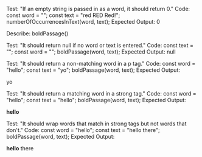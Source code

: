 Test: "If an empty string is passed in as a word, it should return 0."
Code:
const word = "";
const text = "red RED Red!";
numberOfOccurrencesInText(word, text);
Expected Output: 0

Describe: boldPassage()

Test: "It should return null if no word or text is entered."
Code:
const text = "";
const word = "";
boldPassage(word, text);
Expected Output: null

Test: "It should return a non-matching word in a p tag."
Code:
const word = "hello";
const text = "yo";
boldPassage(word, text);
Expected Output: <p>yo</p>

Test: "It should return a matching word in a strong tag."
Code:
const word = "hello";
const text = "hello";
boldPassage(word, text);
Expected Output: <p><strong>hello</strong></p>

Test: "It should wrap words that match in strong tags but not words that don't."
Code:
const word = "hello";
const text = "hello there";
boldPassage(word, text);
Expected Output: <p><strong>hello</strong> there</p>